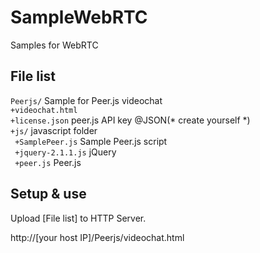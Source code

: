 SampleWebRTC
============

Samples for WebRTC

## File list
`Peerjs/` Sample for Peer.js videochat  
`+videochat.html`  
`+license.json` peer.js API key @JSON(* create yourself *)  
`+js/` javascript folder  
` +SamplePeer.js` Sample Peer.js script  
` +jquery-2.1.1.js` jQuery  
` +peer.js` Peer.js  

## Setup & use
Upload [File list] to HTTP Server.

http://[your host IP]/Peerjs/videochat.html
